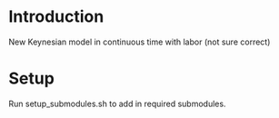 # Introduction
New Keynesian model in continuous time with labor (not sure correct)

# Setup
Run setup_submodules.sh to add in required submodules.

